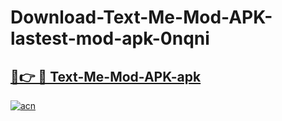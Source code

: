 # Download-Text-Me-Mod-APK-lastest-mod-apk-0nqni

<h2><a href="https://apkcomod.com?title=Text-Me-Mod-APK">🔗👉 🔴 Text-Me-Mod-APK-apk </a></h2>

[![acn](https://github.com/user-attachments/assets/0f9c940e-d8b0-45ae-aac7-cd30a18b3e1c)](https://apkcomod.com?title=Text-Me-Mod-APK)
